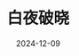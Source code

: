 ---
layout: page
title: 白夜破晓
description: >
  很困惑，吴征的U盘到底是什么时候到警方手里的？黑社会头目不惜犯下滔天罪行栽赃原因竟然是“她怀了我今生唯一一个孩子”…
category: 剧集
img: assets/img/movie/2024/bai_ye_po_xiao.webp
star: 1
date: 2024-12-09
---